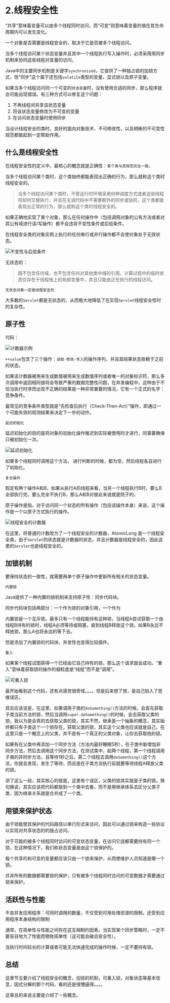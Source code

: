 # 2.线程安全性
“共享”意味着变量可以由多个线程同时访问，而“可变”则意味着变量的值在其生命周期内可以发生变化。

一个对象是否需要是线程安全的，取决于它是否被多个线程访问。

当多个线程访问某个状态变量并且其中一个线程执行写入操作时，必须采用用同步机制来协同这些线程对变量的访问。

Java中的主要同步机制是关键字`synchronized`，它提供了一种独占锁的加锁方式，但“同步”这个属于还包括`volatile`类型的变量，显式锁以及原子变量。


如果当多个线程访问同一个可变的`状态变量`时，没有使用合适的同步，那么程序就会可能出现错误。有三种方式可以修复这个问题：
1. 不再线程间共享该状态变量
2. 将该状态变量修改为不可变的变量
3. 在访问状态变量时使用同步

当设计线程安全的类时，良好的面向对象技术、不可修改性，以及明晰的不可变性规范都能起到一定帮助作用。

## 什么是线程安全性
在线程安全性的定义中，最核心的概念就是正确性：`某个类与其规范完全一致。`

当多个线程访问某个类时，这个类始终都能表现出正确的行为，那么就称这个类时线程安全的。

>当多个线程访问某个类时，不管运行时环境采用何种调度方式或者这些线程将如何交替执行，并且在主调代码中不需要额外的同步或协同，这个类都能表现出正常的行为，那么就称这个类时线程安全的。

如果正确地实现了某个对象，那么在任何操作中（包括调用对象的公有方法或者对其公有域进行读/写操作）都不会违背不变性条件或后验条件。

在线程安全类的对象实例上执行的任何串行或并行操作都不会使对象处于无效状态。

![不变性与后验条件](https://tva3.sinaimg.cn/large/005VwC5mly1g865wzujvaj30pa061tdh.jpg)

无状态的：
>既不包含任何域，也不包含任何对其他类中域的引用。计算过程中的临时状态仅存在于线程栈上的局部变量中，并且只能由正在执行的线程访问。

`无状态对象一定是线程安全的`

大多数的`Servlet`都是无状态的，从而极大地降低了在实现`Servlet`线程安全性时的复杂性。

## 原子性
代码：

![计数器示例](https://tva3.sinaimg.cn/large/005VwC5mly1g866beqfnoj30lb07r75a.jpg)

`++value`包含了三个操作：`读取-修改-写入`的操作序列，并且其结果状态依赖于之前的状态。

如果该计数器被用来生成数值被用来生成数值序列或者唯一的对象标识符，那么多次调用中返回相同值将会导致严重的数据完整性问题，在并发编程中，这种由于不恰当执行时序而出现不正确的结果是一种非常重要的情况，它有一个正式的名字：竞争条件。

最常见的竞争条件类型就是“先检查后执行（Check-Then-Act）”操作，即通过一个可能失效的观测结果来决定下一步的动作。

`延迟初始化`

延迟初始化的目的是将对象的初始化操作推迟到实际被使用时才进行，同事要确保只被初始化一次。

![延迟初始化](https://tva1.sinaimg.cn/large/005VwC5mly1g86tq43oe2j30pj083ab7.jpg)

如果多个线程同时调用这个方法， 进行判断的时候，都为空，然后线程各自进行了初始化。

`复合操作`

假定有两个操作A和B，如果从执行A的线程来看，当另一个线程执行B时，要么B全部执行完，要么完全不执行B，那么A和B对彼此来说就是院子的。

原子操作是指，对于访问同一个状态的所有操作（包括该操作本身）来说，这个操作是一个以原子方式执行的操作。

![线程安全的计数器](https://tva1.sinaimg.cn/large/005VwC5mly1g86yxk4ysqj30uv0arq56.jpg)

在这里，将普通的计数改为了一个线程安全的计数器，AtomicLong 是一个线程安全类，由于`Servlet`的状态就是计数器的状态，并且计数器是线程安全的，因此这里的`Servlet`也是线程安全的。

## 加锁机制
要保持状态的一致性，就需要再单个原子操作中更新所有相关的状态变量。

`内置锁`

Java提供了一种内置的锁机制来支持原子性：同步代码块。

同步代码块包括两部分：一个作为锁的对象引用，一个作为

内置锁是一个互斥锁，最多只有一个线程能持有这种锁，当线程A尝试获取一个由线程B持有的锁时，线程A必须等待或阻塞，直到线程B释放这个锁。如果B永远不释放锁，那么A也将永远的等下去。

但是添加了内置锁的代码块，并发性也变得比较插件。

`重入`

如果某个线程试图获得一个已经由它自己持有的锁，那么这个请求就会成功。“重入”意味着获取锁的操作的细粒度是“线程”而不是“调用”。

![可重入锁](https://tvax4.sinaimg.cn/large/005VwC5mly1g870fbdc7aj310q0cotar.jpg)

最开始看到这个代码，还有点感觉很奇怪。。。。但是后来想了想，是自己陷入了思维误区。

其实应该说是，在这里，如果调用子类的`doSomething()`方法的时候，会首先获取子类当前方法的锁，然后当调用`super.doSomething()`的时候，会去获取父类的锁，我以为是会真的去获取父类的锁，其实不然，继承是一个抽象的概念，其实始终都只有子类这个一个锁存在，获取父类的锁，其实这个父类也应该就是自己，在这里只是一个概念上的父类，并不是有一个真正的父类对象，让你去获取他的锁。

如果有在父类中再添加一个同步方法（方法内最好睡眠5秒），在子类中新增加非同步方法，然后去调用这个同步方法，在测试类中，起两个线程，第一个线程调用子类的非同步方法，且等待1秒之后，第二个线程去调用`doSomething()`这个方法，你就会发现，发生了等待，而且是在子类方法执行前就要等待线程A释放父类的锁。

讲了这么一段，其实核心的就是，这里有个误区，父类的锁其实就是子类的锁。换句换说，其实应该把代码都放到一个类中去看，而不是用继承体系去区分父类子类，因为继承关系就是合并成了一个类。

## 用锁来保护状态
由于锁能使其保护的代码路径以串行形式来访问，因此可以通过锁来构造一些协议以实现对共享状态的的独占访问。

对于可能的被多个线程同时访问的可变状态变量，在访问它适都需要持有同一个锁，在这种情况下，我们称状态变量是由这个锁保护的。

每个共享的和可变的变量都应该只由一个锁来保护，从而使维护人员知道是哪一个锁。

并非所有的数据都需要锁的保护，只有被多个线程同时访问的可变数据才需要通过锁来保护。

## 活跃性与性能

不良并发应用程序：可同时调用的数量，不仅受到可用处理资源的限制，还受到应用程序本身结构的限制

通常，在简单性与性能之间存在这互相制约因素。当实现某个同步策略时，一定不要盲目地为了性能而牺牲简单性（这可能会破会安全性）。

当执行时间较长的计算或者可能无法快速完成的操作时候，一定不要持有锁。

## 总结
这章节主要介绍了线程安全的概念，加锁的机制，可重入锁，对象状态等基本信息，因式分解的那个代码，看的还是很懵逼得。。。。

这章总的来说主要是介绍了一些概念。
